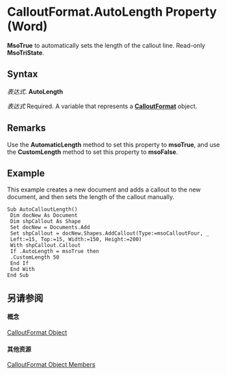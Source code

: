 
# CalloutFormat.AutoLength Property (Word)

 **MsoTrue** to automatically sets the length of the callout line. Read-only **MsoTriState**.


## Syntax

 _表达式_. **AutoLength**

 _表达式_ Required. A variable that represents a **[CalloutFormat](d54764e6-d761-582b-aa0a-baebd3a7cf6a.md)** object.


## Remarks

Use the  **AutomaticLength** method to set this property to **msoTrue**, and use the **CustomLength** method to set this property to **msoFalse**.


## Example

This example creates a new document and adds a callout to the new document, and then sets the length of the callout manually.


```
Sub AutoCalloutLength() 
 Dim docNew As Document 
 Dim shpCallout As Shape 
 Set docNew = Documents.Add 
 Set shpCallout = docNew.Shapes.AddCallout(Type:=msoCalloutFour, _ 
 Left:=15, Top:=15, Width:=150, Height:=200) 
 With shpCallout.Callout 
 If .AutoLength = msoTrue then 
 .CustomLength 50 
 End If 
 End With 
End Sub
```


## 另请参阅


#### 概念


[CalloutFormat Object](d54764e6-d761-582b-aa0a-baebd3a7cf6a.md)
#### 其他资源


[CalloutFormat Object Members](http://msdn.microsoft.com/library/2eb417ac-0935-6bd4-107a-df72b811aac7%28Office.15%29.aspx)